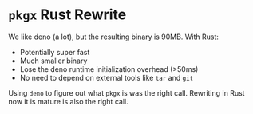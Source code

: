 # `pkgx` Rust Rewrite

We like deno (a lot), but the resulting binary is 90MB. With Rust:

* Potentially super fast
* Much smaller binary
* Lose the deno runtime initialization overhead (>50ms)
* No need to depend on external tools like `tar` and `git`

Using `deno` to figure out what `pkgx` is was the right call. Rewriting in
Rust now it is mature is also the right call.
